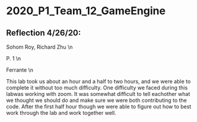 # 2020_P1_Team_12_GameEngine

## Reflection 4/26/20:

Sohom Roy, Richard Zhu \n

P. 1 \n

Ferrante \n

This lab took us about an hour and a half to two hours, and we were able to complete it without too much difficulty. One difficulty we faced during this labwas working with zoom. It was somewhat difficult to tell eachother what we thought we should do and make sure we were both contributing to the code. After the first half hour though we were able to figure out how to best work through the lab and work together well.

